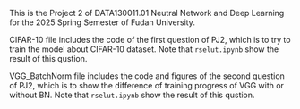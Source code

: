 This is the Project 2 of DATA130011.01 Neutral Network and Deep Learning for the 2025 Spring Semester of Fudan University.

CIFAR-10 file includes the code of the first question of PJ2, which is to try to train the model about CIFAR-10 dataset. Note that `rselut.ipynb` show the result of this qustion.

VGG_BatchNorm file includes the code and figures of the second question of PJ2, which is to show the difference of training progress of VGG with or without BN. Note that `rselut.ipynb` show the result of this qustion.
